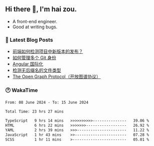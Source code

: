 ## Hi there 👋, I'm hai zou.

- A front-end engineer.
- Good at writing bugs.

### 📖 Latest Blog Posts
<!-- BLOG-POST-LIST:START -->
- [前端如何检测项目中新版本的发布？](https://www.luckyzh.cn/angular/version-update/)
- [如何管理多个 Git 身份](https://www.luckyzh.cn/git/multi-git-identity/)
- [Angular 国际化](https://www.luckyzh.cn/angular/i18n/)
- [检测无后缀名的文件类型](https://www.luckyzh.cn/js/filetype-check/)
- [The Open Graph Protocol（开放图谱协议）](https://www.luckyzh.cn/website/open-graph-protocol/)
<!-- BLOG-POST-LIST:END -->

### 🕐 WakaTime
<!--START_SECTION:waka-->

```txt
From: 08 June 2024 - To: 15 June 2024

Total Time: 23 hrs 27 mins

TypeScript   9 hrs 14 mins   >>>>>>>>>>---------------   39.06 %
HTML         6 hrs 22 mins   >>>>>>>------------------   26.92 %
YAML         2 hrs 39 mins   >>>----------------------   11.22 %
JavaScript   1 hr 43 mins    >>-----------------------   07.28 %
SCSS         1 hr 11 mins    >------------------------   05.01 %
```

<!--END_SECTION:waka-->

